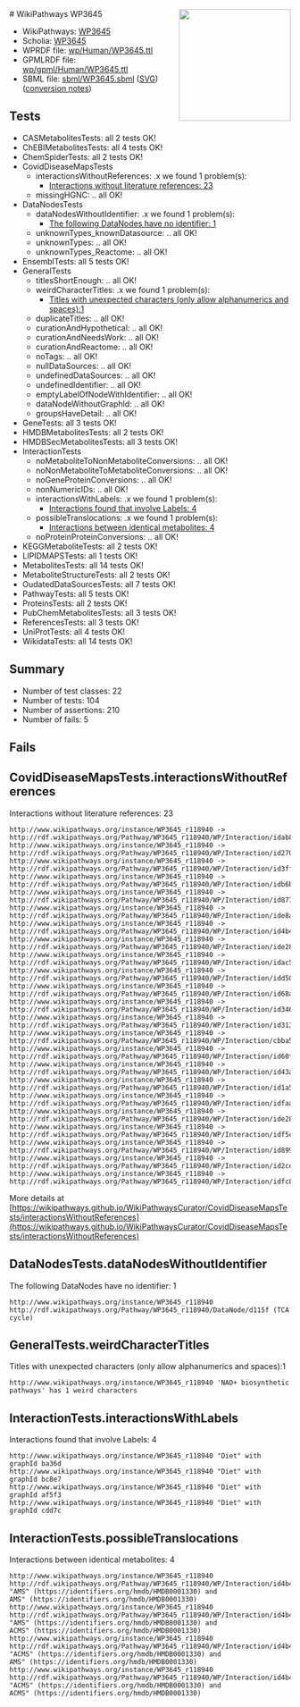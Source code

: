 <img style="float: right; width: 200px" src="../logo.png" />
# WikiPathways WP3645

* WikiPathways: [WP3645](https://identifiers.org/wikipathways:WP3645)
* Scholia: [WP3645](https://scholia.toolforge.org/wikipathways/WP3645)
* WPRDF file: [wp/Human/WP3645.ttl](../wp/Human/WP3645.ttl)
* GPMLRDF file: [wp/gpml/Human/WP3645.ttl](../wp/gpml/Human/WP3645.ttl)
* SBML file: [sbml/WP3645.sbml](../sbml/WP3645.sbml) ([SVG](../sbml/WP3645.svg)) ([conversion notes](../sbml/WP3645.txt))

## Tests
* CASMetabolitesTests: all 2 tests OK!
* ChEBIMetabolitesTests: all 4 tests OK!
* ChemSpiderTests: all 2 tests OK!
* CovidDiseaseMapsTests
    * interactionsWithoutReferences: .x we found 1 problem(s):
        * [Interactions without literature references: 23](#9701cd03)
    * missingHGNC: .. all OK!
* DataNodesTests
    * dataNodesWithoutIdentifier: .x we found 1 problem(s):
        * [The following DataNodes have no identifier: 1](#d2d32fa0)
    * unknownTypes_knownDatasource: .. all OK!
    * unknownTypes: .. all OK!
    * unknownTypes_Reactome: .. all OK!
* EnsemblTests: all 5 tests OK!
* GeneralTests
    * titlesShortEnough: .. all OK!
    * weirdCharacterTitles: .x we found 1 problem(s):
        * [Titles with unexpected characters (only allow alphanumerics and spaces):1](#fda87b3f)
    * duplicateTitles: .. all OK!
    * curationAndHypothetical: .. all OK!
    * curationAndNeedsWork: .. all OK!
    * curationAndReactome: .. all OK!
    * noTags: .. all OK!
    * nullDataSources: .. all OK!
    * undefinedDataSources: .. all OK!
    * undefinedIdentifier: .. all OK!
    * emptyLabelOfNodeWithIdentifier: .. all OK!
    * dataNodeWithoutGraphId: .. all OK!
    * groupsHaveDetail: .. all OK!
* GeneTests: all 3 tests OK!
* HMDBMetabolitesTests: all 2 tests OK!
* HMDBSecMetabolitesTests: all 3 tests OK!
* InteractionTests
    * noMetaboliteToNonMetaboliteConversions: .. all OK!
    * noNonMetaboliteToMetaboliteConversions: .. all OK!
    * noGeneProteinConversions: .. all OK!
    * nonNumericIDs: .. all OK!
    * interactionsWithLabels: .x we found 1 problem(s):
        * [Interactions found that involve Labels: 4](#630d267b)
    * possibleTranslocations: .x we found 1 problem(s):
        * [Interactions between identical metabolites: 4](#d59038c7)
    * noProteinProteinConversions: .. all OK!
* KEGGMetaboliteTests: all 2 tests OK!
* LIPIDMAPSTests: all 1 tests OK!
* MetabolitesTests: all 14 tests OK!
* MetaboliteStructureTests: all 2 tests OK!
* OudatedDataSourcesTests: all 7 tests OK!
* PathwayTests: all 5 tests OK!
* ProteinsTests: all 2 tests OK!
* PubChemMetabolitesTests: all 3 tests OK!
* ReferencesTests: all 3 tests OK!
* UniProtTests: all 4 tests OK!
* WikidataTests: all 14 tests OK!


## Summary

* Number of test classes: 22
* Number of tests: 104
* Number of assertions: 210
* Number of fails: 5

## Fails

<a name="9701cd03" />

## CovidDiseaseMapsTests.interactionsWithoutReferences

Interactions without literature references: 23
```
http://www.wikipathways.org/instance/WP3645_r118940 -> http://rdf.wikipathways.org/Pathway/WP3645_r118940/WP/Interaction/idab8a418d
http://www.wikipathways.org/instance/WP3645_r118940 -> http://rdf.wikipathways.org/Pathway/WP3645_r118940/WP/Interaction/id2701df44
http://www.wikipathways.org/instance/WP3645_r118940 -> http://rdf.wikipathways.org/Pathway/WP3645_r118940/WP/Interaction/id3ffb5eff
http://www.wikipathways.org/instance/WP3645_r118940 -> http://rdf.wikipathways.org/Pathway/WP3645_r118940/WP/Interaction/idb6b65f29
http://www.wikipathways.org/instance/WP3645_r118940 -> http://rdf.wikipathways.org/Pathway/WP3645_r118940/WP/Interaction/id8779a6f9
http://www.wikipathways.org/instance/WP3645_r118940 -> http://rdf.wikipathways.org/Pathway/WP3645_r118940/WP/Interaction/ide8abc490
http://www.wikipathways.org/instance/WP3645_r118940 -> http://rdf.wikipathways.org/Pathway/WP3645_r118940/WP/Interaction/id4b4d6e1e
http://www.wikipathways.org/instance/WP3645_r118940 -> http://rdf.wikipathways.org/Pathway/WP3645_r118940/WP/Interaction/ide28f6889_2
http://www.wikipathways.org/instance/WP3645_r118940 -> http://rdf.wikipathways.org/Pathway/WP3645_r118940/WP/Interaction/idac5113c4
http://www.wikipathways.org/instance/WP3645_r118940 -> http://rdf.wikipathways.org/Pathway/WP3645_r118940/WP/Interaction/idd507bf94
http://www.wikipathways.org/instance/WP3645_r118940 -> http://rdf.wikipathways.org/Pathway/WP3645_r118940/WP/Interaction/id68a03a9b
http://www.wikipathways.org/instance/WP3645_r118940 -> http://rdf.wikipathways.org/Pathway/WP3645_r118940/WP/Interaction/id346dc688
http://www.wikipathways.org/instance/WP3645_r118940 -> http://rdf.wikipathways.org/Pathway/WP3645_r118940/WP/Interaction/id31313a33
http://www.wikipathways.org/instance/WP3645_r118940 -> http://rdf.wikipathways.org/Pathway/WP3645_r118940/WP/Interaction/cbba5
http://www.wikipathways.org/instance/WP3645_r118940 -> http://rdf.wikipathways.org/Pathway/WP3645_r118940/WP/Interaction/id60fe527
http://www.wikipathways.org/instance/WP3645_r118940 -> http://rdf.wikipathways.org/Pathway/WP3645_r118940/WP/Interaction/id43a6d611
http://www.wikipathways.org/instance/WP3645_r118940 -> http://rdf.wikipathways.org/Pathway/WP3645_r118940/WP/Interaction/id1a5491f8
http://www.wikipathways.org/instance/WP3645_r118940 -> http://rdf.wikipathways.org/Pathway/WP3645_r118940/WP/Interaction/idfaa70de7
http://www.wikipathways.org/instance/WP3645_r118940 -> http://rdf.wikipathways.org/Pathway/WP3645_r118940/WP/Interaction/ide28f6889_1
http://www.wikipathways.org/instance/WP3645_r118940 -> http://rdf.wikipathways.org/Pathway/WP3645_r118940/WP/Interaction/idf5ce9427
http://www.wikipathways.org/instance/WP3645_r118940 -> http://rdf.wikipathways.org/Pathway/WP3645_r118940/WP/Interaction/id899fbee4
http://www.wikipathways.org/instance/WP3645_r118940 -> http://rdf.wikipathways.org/Pathway/WP3645_r118940/WP/Interaction/id2cee8aec
http://www.wikipathways.org/instance/WP3645_r118940 -> http://rdf.wikipathways.org/Pathway/WP3645_r118940/WP/Interaction/idfc8c4402
```

More details at [https://wikipathways.github.io/WikiPathwaysCurator/CovidDiseaseMapsTests/interactionsWithoutReferences](https://wikipathways.github.io/WikiPathwaysCurator/CovidDiseaseMapsTests/interactionsWithoutReferences)

<a name="d2d32fa0" />

## DataNodesTests.dataNodesWithoutIdentifier

The following DataNodes have no identifier: 1
```
http://www.wikipathways.org/instance/WP3645_r118940 http://rdf.wikipathways.org/Pathway/WP3645_r118940/DataNode/d115f (TCA cycle)
```

<a name="fda87b3f" />

## GeneralTests.weirdCharacterTitles

Titles with unexpected characters (only allow alphanumerics and spaces):1
```
http://www.wikipathways.org/instance/WP3645_r118940 'NAD+ biosynthetic pathways' has 1 weird characters
```

<a name="630d267b" />

## InteractionTests.interactionsWithLabels

Interactions found that involve Labels: 4
```
http://www.wikipathways.org/instance/WP3645_r118940 "Diet" with graphId ba36d
http://www.wikipathways.org/instance/WP3645_r118940 "Diet" with graphId bc8e7
http://www.wikipathways.org/instance/WP3645_r118940 "Diet" with graphId af5f3
http://www.wikipathways.org/instance/WP3645_r118940 "Diet" with graphId cdd7c
```

<a name="d59038c7" />

## InteractionTests.possibleTranslocations

Interactions between identical metabolites: 4
```
http://www.wikipathways.org/instance/WP3645_r118940 http://rdf.wikipathways.org/Pathway/WP3645_r118940/WP/Interaction/id4b4d6e1e "AMS" (https://identifiers.org/hmdb/HMDB0001330) and 
AMS" (https://identifiers.org/hmdb/HMDB0001330)
http://www.wikipathways.org/instance/WP3645_r118940 http://rdf.wikipathways.org/Pathway/WP3645_r118940/WP/Interaction/id4b4d6e1e "AMS" (https://identifiers.org/hmdb/HMDB0001330) and 
ACMS" (https://identifiers.org/hmdb/HMDB0001330)
http://www.wikipathways.org/instance/WP3645_r118940 http://rdf.wikipathways.org/Pathway/WP3645_r118940/WP/Interaction/id4b4d6e1e "ACMS" (https://identifiers.org/hmdb/HMDB0001330) and 
AMS" (https://identifiers.org/hmdb/HMDB0001330)
http://www.wikipathways.org/instance/WP3645_r118940 http://rdf.wikipathways.org/Pathway/WP3645_r118940/WP/Interaction/id4b4d6e1e "ACMS" (https://identifiers.org/hmdb/HMDB0001330) and 
ACMS" (https://identifiers.org/hmdb/HMDB0001330)
```

